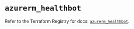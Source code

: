 # `azurerm_healthbot`

Refer to the Terraform Registry for docs: [`azurerm_healthbot`](https://registry.terraform.io/providers/hashicorp/azurerm/3.87.0/docs/resources/healthbot).
